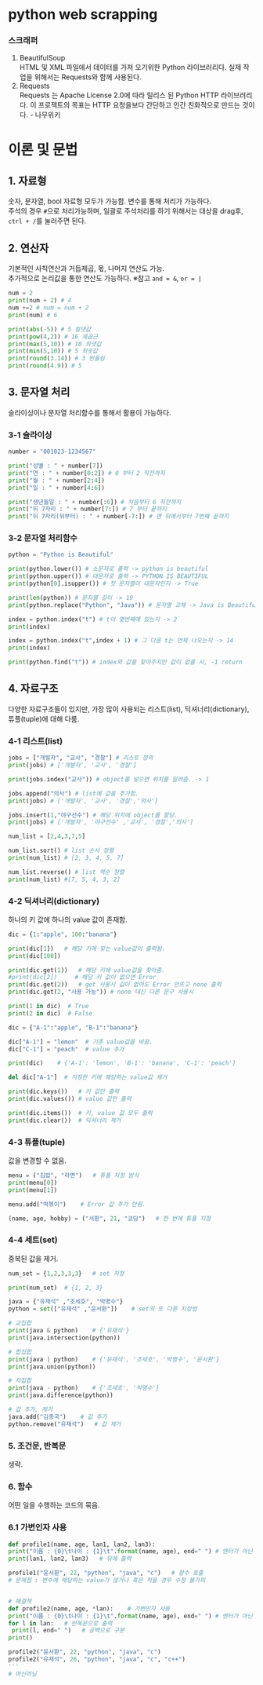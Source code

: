 python web scrapping
====================
### 스크래퍼
1. BeautifulSoup   
HTML 및 XML 파일에서 데이터를 가져 오기위한 Python 라이브러리다.
실제 작업을 위해서는 Requests와 함께 사용된다.
2. Requests   
Requests 는 Apache License 2.0에 따라 릴리스 된 Python HTTP 라이브러리다. 
이 프로젝트의 목표는 HTTP 요청을보다 간단하고 인간 친화적으로 만드는 것이다. - 나무위키

# 이론 및 문법
## 1. 자료형   
숫자, 문자열, bool 자료형 모두가 가능함. 변수를 통해 처리가 가능하다.   
주석의 경우 `#`으로 처리가능하며, 일괄로 주석처리를 하기 위해서는 대상을 drag후, `ctrl + /`를 눌러주면 된다.
## 2. 연산자   
기본적인 사칙연산과 거듭제곱, 몫, 나머지 연산도 가능.   
추가적으로 논리값을 통한 연산도 가능하다. ※참고 `and = &`, `or = |`   
```python   
num = 2
print(num + 2) # 4
num +=2 # num = num + 2
print(num) # 6
```
```python
print(abs(-5)) # 5 절댓값
print(pow(4,2)) # 16 제곱근
print(max(5,10)) # 10 최댓값
print(min(5,10)) # 5 최솟값
print(round(3.14)) # 3 반올림
print(round(4.9)) # 5 
```
## 3. 문자열 처리   
슬라이싱이나 문자열 처리함수를 통해서 활용이 가능하다.   

   ### 3-1 슬라이싱   
```python
number = "001023-1234567"

print("성별 : " + number[7])
print("연 : " + number[0:2]) # 0 부터 2 직전까지
print("월 : " + number[2:4])
print("일 : " + number[4:6])

print("생년월일 : " + number[:6]) # 처음부터 6 직전까지 
print("뒤 7자리 : " + number[7:]) # 7 부터 끝까지
print("뒤 7자리(뒤부터) : " + number[-7:]) # 맨 뒤에서부터 7번째 끝까지
```
   ### 3-2 문자열 처리함수   
   ```python
   python = "Python is Beautiful"

print(python.lower()) # 소문자로 출력 -> python is beautiful
print(python.upper()) # 대문자로 출력 -> PYTHON IS BEAUTIFUL
print(python[0].isupper()) # 첫 문자열이 대문자인지 -> True

print(len(python)) # 문자열 길이 -> 19
print(python.replace("Python", "Java")) # 문자열 교체 -> Java is Beautiful

index = python.index("t") # t이 몇번째에 있는지 -> 2
print(index)

index = python.index("t",index + 1) # 그 다음 t는 언제 나오는지 -> 14
print(index)

print(python.find("t")) # index와 값을 찾아주지만 값이 없을 시, -1 return
```
## 4. 자료구조   
다양한 자료구조들이 있지만, 가장 많이 사용되는 리스트(list), 딕셔너리(dictionary), 튜플(tuple)에 대해 다룸.   

   ### 4-1 리스트(list)
   ```python
   jobs = ["개발자", "교사", "경찰"] # 리스트 정의
print(jobs) # ['개발자', '교사', '경찰']

print(jobs.index("교사")) # object를 넣으면 위치를 알려줌. -> 1

jobs.append("의사") # list에 값을 추가함.
print(jobs) # ['개발자', '교사', '경찰','의사']  

jobs.insert(1,"야구선수") # 해당 위치에 object를 할당.
print(jobs) # ['개발자', '야구선수' ,'교사', '경찰','의사']  

num_list = [2,4,3,7,5]

num_list.sort() # list 순서 정렬
print(num_list) # [2, 3, 4, 5, 7]

num_list.reverse() # list 역순 정렬
print(num_list) #[7, 5, 4, 3, 2]
```

   ### 4-2 딕셔너리(dictionary)
   하나의 키 값에 하나의 value 값이 존재함.
   ```python
   dic = {1:"apple", 100:"banana"}

print(dic[1])   # 해당 키에 맞는 value값이 출력됨.
print(dic[100])

print(dic.get(1))   # 해당 키에 value값을 찾아줌.
#print(dic[2])     # 해당 키 값이 없으면 Error
print(dic.get(2))   # get 사용시 값이 없어도 Error 안뜨고 none 출력
print(dic.get(2, "사용 가능")) # none 대신 다른 문구 사용시

print(1 in dic)  # True
print(2 in dic)  # False

dic = {"A-1":"apple", "B-1":"banana"}

dic["A-1"] = "lemon"  # 기존 value값을 바꿈.
dic["C-1"] = "peach"  # value 추가

print(dic)    # {'A-1': 'lemon', 'B-1': 'banana', 'C-1': 'peach'}

del dic["A-1"]  # 지정한 키에 해당하는 value값 제거

print(dic.keys())   # 키 값만 출력
print(dic.values()) # value 값만 출력

print(dic.items())  # 키, value 값 모두 출력
print(dic.clear())  # 딕셔너리 제거
```

   ### 4-3 튜플(tuple)
   값을 변경할 수 없음.
   ```python
   menu = ("김밥", "라면")   # 튜플 지정 방식
print(menu[0])
print(menu[1])

menu.add("떡볶이")    # Error 값 추가 안됨.

(name, age, hobby) = ("서환", 21, "코딩")   # 한 번에 튜플 지정
```

   ### 4-4 세트(set)
   중복된 값을 제거.
   ```python
   num_set = {1,2,3,3,3}   # set 지정

print(num_set)  # {1, 2, 3}

java = {"유재석" ,"조세호", "박명수"}   
python = set(["유재석" ,"윤서환"])    # set의 또 다른 지정법

# 교집합
print(java & python)    # {'유재석'}
print(java.intersection(python))

# 합집합
print(java | python)    # {'유재석', '조세호', '박명수', '윤서환'}
print(java.union(python))

# 차집합
print(java - python)    # {'조세호', '박명수'}
print(java.difference(python))

# 값 추가, 제거
java.add("김종국")    # 값 추가
python.remove("유재석")   # 값 제거
```

   ### 5. 조건문, 반복문
   생략.
   ### 6. 함수
   어떤 일을 수행하는 코드의 묶음.
   ### 6.1 가변인자 사용
   ``` python
   def profile1(name, age, lan1, lan2, lan3):
  print("이름 : {0}\t나이 : {1}\t".format(name, age), end=" ") # 엔터가 아닌 공백으로 끝냄
  print(lan1, lan2, lan3)   # 뒤에 출력

profile1("윤서환", 22, "python", "java", "c")   # 함수 호출
# 문제점 : 변수에 해당하는 value가 많거나 혹은 적을 경우 수정 불가피


# 해결책
def profile2(name, age, *lan):    # 가변인자 사용
  print("이름 : {0}\t나이 : {1}\t".format(name, age), end=" ") # 엔터가 아닌 공백으로 끝냄
  for l in lan:   # 반복문으로 출력
    print(l, end=" ")   # 공백으로 구분
  print()

profile2("윤서환", 22, "python", "java", "c")
profile2("유재석", 26, "python", "java", "c", "c++")
'''
# 머신러닝   
